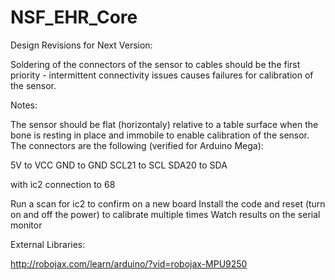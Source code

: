 # NSF_EHR_Core

Design Revisions for Next Version:

Soldering of the connectors of the sensor to cables should be the first priority - intermittent connectivity issues causes failures for calibration of the sensor. 

Notes:

The sensor should be flat (horizontaly) relative to a table surface when the bone is resting in place and immobile to enable calibration of the sensor. The connectors are the following (verified for Arduino Mega):

5V to VCC
GND to GND
SCL21 to SCL
SDA20 to SDA

with ic2 connection to 68

Run a scan for ic2 to confirm on a new board
Install the code and reset (turn on and off the power) to calibrate multiple times
Watch results on the serial monitor

External Libraries:

http://robojax.com/learn/arduino/?vid=robojax-MPU9250

